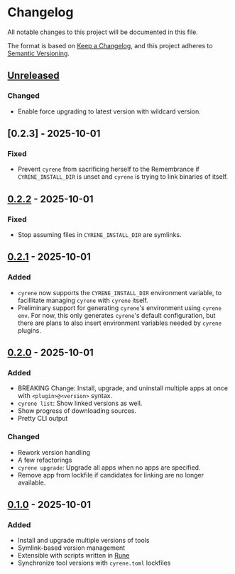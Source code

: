 # Changelog

All notable changes to this project will be documented in this file.

The format is based on [Keep a Changelog](https://keepachangelog.com/en/1.1.0/),
and this project adheres to [Semantic Versioning](https://semver.org/spec/v2.0.0.html).
## [Unreleased]

### Changed
- Enable force upgrading to latest version with wildcard version.

## [0.2.3] - 2025-10-01

### Fixed
- Prevent `cyrene` from sacrificing herself to the Remembrance if `CYRENE_INSTALL_DIR` is unset and `cyrene` is trying to link binaries of itself.

## [0.2.2] - 2025-10-01

### Fixed
- Stop assuming files in `CYRENE_INSTALL_DIR` are symlinks.

## [0.2.1] - 2025-10-01

### Added
- `cyrene` now supports the `CYRENE_INSTALL_DIR` environment variable, to facillitate managing `cyrene` with `cyrene` itself.
- Preliminary support for generating `cyrene`'s environment using `cyrene env`. For now, this only generates `cyrene`'s default configuration, but there are plans to also insert environment variables needed by `cyrene` plugins.

## [0.2.0] - 2025-10-01

### Added
- BREAKING Change: Install, upgrade, and uninstall multiple apps at once with `<plugin>@<version>` syntax.
- `cyrene list`: Show linked versions as well.
- Show progress of downloading sources.
- Pretty CLI output

### Changed
- Rework version handling
- A few refactorings
- `cyrene upgrade`: Upgrade all apps when no apps are specified.
- Remove app from lockfile if candidates for linking are no longer available.

## [0.1.0] - 2025-10-01

### Added
- Install and upgrade multiple versions of tools
- Symlink-based version management
- Extensible with scripts written in [Rune](https://rune-rs.github.io/)
- Synchronize tool versions with `cyrene.toml` lockfiles

[unreleased]: https://github.com/Damillora/cyrene/compare/v0.2.3...HEAD
[0.2.2]: https://github.com/Damillora/cyrene/compare/v0.2.2...v0.2.3
[0.2.2]: https://github.com/Damillora/cyrene/compare/v0.2.1...v0.2.2
[0.2.1]: https://github.com/Damillora/cyrene/compare/v0.2.0...v0.2.1
[0.2.0]: https://github.com/Damillora/cyrene/compare/v0.1.0...v0.2.0
[0.1.0]: https://github.com/Damillora/cyrene/releases/tag/v0.1.0
